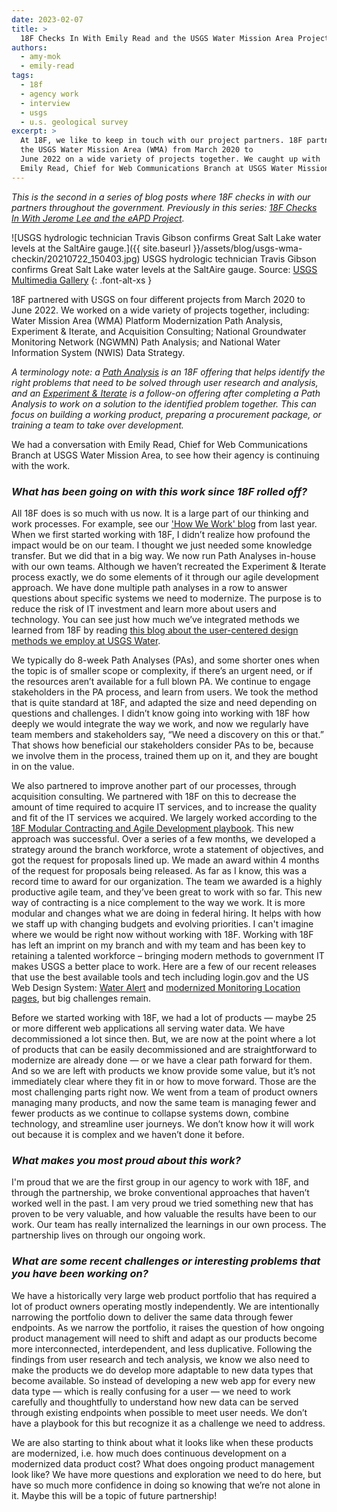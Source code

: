 ```yaml
---
date: 2023-02-07
title: >
  18F Checks In With Emily Read and the USGS Water Mission Area Projects
authors:
  - amy-mok
  - emily-read
tags:
  - 18f
  - agency work
  - interview
  - usgs
  - u.s. geological survey
excerpt: >
  At 18F, we like to keep in touch with our project partners. 18F partnered with
  the USGS Water Mission Area (WMA) from March 2020 to
  June 2022 on a wide variety of projects together. We caught up with
  Emily Read, Chief for Web Communications Branch at USGS Water Mission Area.
---
```


_This is the second in a series of blog posts where 18F checks in with our partners throughout the government. Previously in this series: [18F Checks In With Jerome Lee and the eAPD Project](https://18f.gsa.gov/2022/11/29/18f-checks-in-with-jerome-lee-and-the-eapd-project/)._

![USGS hydrologic technician Travis Gibson confirms Great Salt Lake water levels at the SaltAire gauge.]({{ site.baseurl }}/assets/blog/usgs-wma-checkin/20210722_150403.jpg)
USGS hydrologic technician Travis Gibson confirms Great Salt Lake water levels at the SaltAire gauge. Source: [USGS Multimedia Gallery](https://www.usgs.gov/media/images/great-salt-lake-reaches-new-historic-low)
{: .font-alt-xs }

18F partnered with USGS on four different projects from March 2020 to June 2022. We worked on a wide variety of projects together, including: Water Mission Area (WMA) Platform Modernization Path Analysis, Experiment & Iterate, and Acquisition Consulting; National Groundwater Monitoring Network (NGWMN) Path Analysis; and National Water Information System (NWIS) Data Strategy. 

_A terminology note: a [Path Analysis](https://18f.gsa.gov/2021/02/02/path-analysis-technical-assessments-toward-more-durable-usable-systems/) is an 18F offering that helps identify the right problems that need to be solved through user research and analysis, and an [Experiment & Iterate](https://18f.gsa.gov/how-we-work/) is a follow-on offering after completing a Path Analysis to work on a solution to the identified problem together. This can focus on building a working product, preparing a procurement package, or training a team to take over development._

We had a conversation with Emily Read, Chief for Web Communications Branch at USGS Water Mission Area, to see how their agency is continuing with the work.

### _What has been going on with this work since 18F rolled off?_

All 18F does is so much with us now. It is a large part of our thinking and work processes. For example, see our ['How We Work' blog](https://waterdata.usgs.gov/blog/how-we-work-spring-2021/) from last year. When we first started working with 18F, I didn’t realize how profound the impact would be on our team. I thought we just needed some knowledge transfer. But we did that in a big way. We now run Path Analyses in-house with our own teams. Although we haven’t recreated the Experiment & Iterate process exactly, we do some elements of it through our agile development approach. We have done multiple path analyses in a row to answer questions about specific systems we need to modernize. The purpose is to reduce the risk of IT investment and learn more about users and technology. You can see just how much we’ve integrated methods we learned from 18F by reading [this blog about the user-centered design methods we employ at USGS Water](https://waterdata.usgs.gov/blog/user-centered-design/).

We typically do 8-week Path Analyses (PAs), and some shorter ones when the topic is of smaller scope or complexity, if there’s an urgent need, or if the resources aren’t available for a full blown PA. We continue to engage stakeholders in the PA process, and learn from users. We took the method that is quite standard at 18F, and adapted the size and need depending on questions and challenges. I didn’t know going into working with 18F how deeply we would integrate the way we work, and now we regularly have team members and stakeholders say, “We need a discovery on this or that.” That shows how beneficial our stakeholders consider PAs to be, because we involve them in the process, trained them up on it, and they are bought in on the value. 

We also partnered to improve another part of our processes, through acquisition consulting. We partnered with 18F on this to decrease the amount of time required to acquire IT services, and to increase the quality and fit of the IT services we acquired. We largely worked according to the [18F Modular Contracting and Agile Development playbook](https://github.com/18F/Modular-Contracting-And-Agile-Development). This new approach was successful. Over a series of a few months, we developed a strategy around the branch workforce, wrote a statement of objectives, and got the request for proposals lined up. We made an award within 4 months of the request for proposals being released. As far as I know, this was a record time to award for our organization. The team we awarded is a highly productive agile team, and they’ve been great to work with so far. This new way of contracting is a nice complement to the way we work. It is more modular and changes what we are doing in federal hiring. It helps with how we staff up with changing budgets and evolving priorities. I can't imagine where we would be right now without working with 18F. Working with 18F has left an imprint on my branch and with my team and has been key to retaining a talented workforce – bringing modern methods to government IT makes USGS a better place to work. Here are a few of our recent releases that use the best available tools and tech including login.gov and the US Web Design System: [Water Alert](https://accounts.waterdata.usgs.gov/wateralert/) and [modernized Monitoring Location pages](https://waterdata.usgs.gov/monitoring-location/05428500), but big challenges remain. 

Before we started working with 18F, we had a lot of products — maybe 25 or more different web applications all serving water data. We have decommissioned a lot since then. But, we are now at the point where a lot of products that can be easily decommissioned and are straightforward to modernize are already done — or we have a clear path forward for them. And so we are left with products we know provide some value, but it’s not immediately clear where they fit in or how to move forward. Those are the most challenging parts right now. We went from a team of product owners managing many products, and now the same team is managing fewer and fewer products as we continue to collapse systems down, combine technology, and streamline user journeys. We don’t know how it will work out because it is complex and we haven’t done it before.

### _What makes you most proud about this work?_

I'm proud that we are the first group in our agency to work with 18F, and through the partnership, we broke conventional approaches that haven’t worked well in the past. I am very proud we tried something new that has proven to be very valuable, and how valuable the results have been to our work. Our team has really internalized the learnings in our own process. The partnership lives on through our ongoing work. 

### _What are some recent challenges or interesting problems that you have been working on?_

We have a historically very large web product portfolio that has required a lot of product owners operating mostly independently. We are intentionally narrowing the portfolio down to deliver the same data through fewer endpoints. As we narrow the portfolio, it raises the question of how ongoing product management will need to shift and adapt as our products become more interconnected, interdependent, and less duplicative. Following the findings from user research and tech analysis, we know we also need to make the products we do develop more adaptable to new data types that become available. So instead of developing a new web app for every new data type — which is really confusing for a user — we need to work carefully and thoughtfully to understand how new data can be served through existing endpoints when possible to meet user needs. We don’t have a playbook for this but recognize it as a challenge we need to address. 

We are also starting to think about what it looks like when these products are modernized, i.e. how much does continuous development on a modernized data product cost? What does ongoing product management look like? We have more questions and exploration we need to do here, but have so much more confidence in doing so knowing that we’re not alone in it. Maybe this will be a topic of future partnership!
